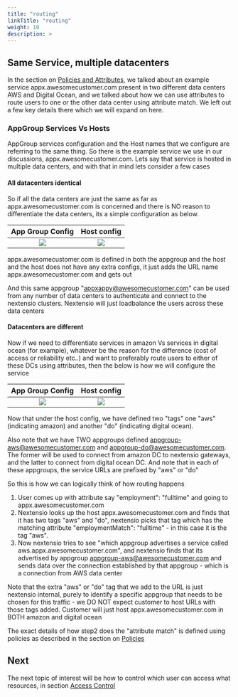 ```yaml
---
title: "routing"
linkTitle: "routing"
weight: 10
description: >
---
```


## Same Service, multiple datacenters

In the section on [Policies and Attributes](/architecture/policyattr.html), we talked
about an example service appx.awesomecustomer.com present in two different data
centers AWS and Digital Ocean, and we talked about how we can use attributes to
route users to one or the other data center using attribute match. We left out a
few key details there which we will expand on here.

### AppGroup Services Vs Hosts

AppGroup services configuration and the Host names that we configure are referring
to the same thing. So there is the example service we use in our discussions,
appx.awesomecustomer.com. Lets say that service is hosted in multiple data centers,
and with that in mind lets consider a few cases

#### All datacenters identical

So if all the data centers are just the same as far as appx.awesomecustomer.com is
concerned and there is NO reason to differentiate the data centers, its a simple 
configuration as below.

App Group Config             |  Host config
:-------------------------:|:-------------------------:
![](/architecture/routing/appgroup_config.jpg) | ![](/architecture/routing/host_config.jpg)



 appx.awesomecustomer.com is defined in both the appgroup and the host and the host 
 does not have any extra configs, it just adds the URL name appx.awesomecustomer.com and gets out

 And this same appgroup "appxappy@awesomecustomer.com" can be used from any number of 
 data centers to authenticate and connect to the nextensio clusters. Nextensio will just loadbalance
 the users across these data centers

 #### Datacenters are different

 Now if we need to differentiate services in amazon Vs services in digital ocean (for example),
 whatever be the reason for the difference (cost of access or reliability etc..) and want to
 preferably route users to either of these DCs using attributes, then the below is how we will
 configure the service

 App Group Config             |  Host config
:-------------------------:|:-------------------------:
![](/architecture/routing/appgroup_differ_config.jpg) | ![](/architecture/routing/host_differ_config.jpg)

Now that under the host config, we have defined two "tags" one "aws" (indicating amazon) and another "do"
(indicating digital ocean). 

Also note that we have TWO appgroups defined appgroup-aws@awesomecustomer.com and appgroup-do@awesomecustomer.com.
The former will be used to connect from amazon DC to nextensio gateways, and the latter to connect from
digital ocean DC. And note that in each of these appgroups, the service URLs are prefixed by "aws" or "do"

So this is how we can logically think of how routing happens

1. User comes up with attribute say "employment": "fulltime" and going to appx.awesomecustomer.com
2. Nextensio looks up the host appx.awesomecustomer.com and finds that it has two tags "aws" and "do",
nextensio picks that tag which has the matching attribute "employmentMatch": "fulltime" - in this case
it is the tag "aws". 
3. Now nextensio tries to see "which appgroup advertises a service called aws.appx.awesomecustomer.com",
and nextensio finds that its advertised by appgroup appgroup-aws@awesomecustomer.com and sends data over
the connection established by that appgroup - which is a connection from AWS data center

Note that the extra "aws" or "do" tag that we add to the URL is just nextensio internal, purely to identify
a specific appgroup that needs to be chosen for this traffic - we DO NOT  expect customer to host URLs
with those tags added. Customer will just host appx.awesomecustomer.com in BOTH amazon and digital ocean

The exact details of how step2 does the "attribute match" is defined using policies as described in the
section on [Policies](/architecture/attrpolicy.html)

## Next 

The next topic of interest will be how to control which user can access what resources, in 
section [Access Control](/architecture/accesscontrol.html)
